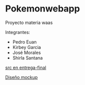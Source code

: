 # Pokemonwebapp
Proyecto materia waas 

Integrantes: 
- Pedro Euan
- Kirbey Garcia
- José Morales
- Shirla Santana


[src en entrega-final](https://github.com/dongato99/Pokemonwebapp/tree/entrega-final)

[Diseño mockup](https://marvelapp.com/prototype/2c3ej29g/screen/83055230)
